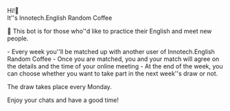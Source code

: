 Hi\!👋  
It''s Innotech\.English Random Coffee

🤖 This bot is for those who''d like to practice their English and meet new people\.  

\- Every week you''ll be matched up with another user of Innotech\.English Random Coffee
\- Once you are matched, you and your match will agree on the details and the time of your online meeting
\- At the end of the week, you can choose whether you want to take part in the next week''s draw or not\. 

The draw takes place every Monday\.

Enjoy your chats and have a good time\!